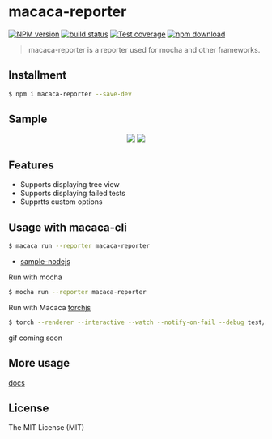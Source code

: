 # macaca-reporter

[![NPM version][npm-image]][npm-url]
[![build status][travis-image]][travis-url]
[![Test coverage][coveralls-image]][coveralls-url]
[![npm download][download-image]][download-url]

[npm-image]: https://img.shields.io/npm/v/macaca-reporter.svg?style=flat-square
[npm-url]: https://npmjs.org/package/macaca-reporter
[travis-image]: https://img.shields.io/travis/macacajs/macaca-reporter.svg?style=flat-square
[travis-url]: https://travis-ci.org/macacajs/macaca-reporter
[coveralls-image]: https://img.shields.io/coveralls/macacajs/macaca-reporter.svg?style=flat-square
[coveralls-url]: https://coveralls.io/r/macacajs/macaca-reporter?branch=master
[download-image]: https://img.shields.io/npm/dm/macaca-reporter.svg?style=flat-square
[download-url]: https://npmjs.org/package/macaca-reporter

> macaca-reporter is a reporter used for mocha and other frameworks.

## Installment

``` bash
$ npm i macaca-reporter --save-dev
```

## Sample

<div align="center">
  <img src="http://wx4.sinaimg.cn/large/6d308bd9gy1fivtfspl2hj21kw130ag6.jpg" />
  <img src="http://wx3.sinaimg.cn/large/6d308bd9gy1fivtfos9r5j21kw130af7.jpg" />
</div>

## Features

- Supports displaying tree view
- Supports displaying failed tests
- Supprtts custom options

## Usage with macaca-cli

``` bash
$ macaca run --reporter macaca-reporter
```

- [sample-nodejs](//github.com/macaca-sample/sample-nodejs)

Run with mocha

``` bash
$ mocha run --reporter macaca-reporter
```

Run with Macaca [torchjs](//github.com/macacajs/torchjs)

``` bash
$ torch --renderer --interactive --watch --notify-on-fail --debug test/*.test.js
```

gif coming soon

## More usage

[docs](./docs)

## License

The MIT License (MIT)
